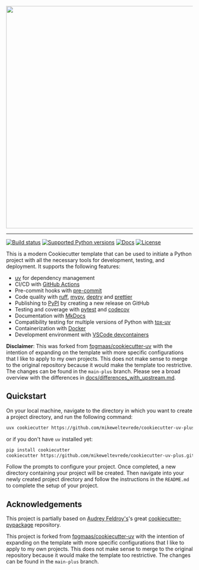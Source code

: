 <p align="center">
  <img width="600" src="https://raw.githubusercontent.com/mikeweltevrede/cookiecutter-uv-plus/main-plus/docs/static/cookiecutter.svg">
</p style = "margin-bottom: 2rem;">

---

[![Build status](https://img.shields.io/github/actions/workflow/status/mikeweltevrede/cookiecutter-uv-plus/main.yml?branch=main-plus)](https://github.com/mikeweltevrede/cookiecutter-uv-plus/actions/workflows/main.yml?query=branch%main-plus)
[![Supported Python versions](https://img.shields.io/pypi/pyversions/cookiecutter-uv-plus)](https://pypi.org/project/cookiecutter-uv-plus/)
[![Docs](https://img.shields.io/badge/docs-gh--pages-blue)](https://mikeweltevrede.github.io/cookiecutter-uv-plus/)
[![License](https://img.shields.io/github/license/mikeweltevrede/cookiecutter-uv-plus)](https://img.shields.io/github/license/mikeweltevrede/cookiecutter-uv-plus)

This is a modern Cookiecutter template that can be used to initiate a Python project with all the necessary tools for development, testing, and deployment. It supports the following features:

- [uv](https://docs.astral.sh/uv/) for dependency management
- CI/CD with [GitHub Actions](https://github.com/features/actions)
- Pre-commit hooks with [pre-commit](https://pre-commit.com/)
- Code quality with [ruff](https://github.com/charliermarsh/ruff), [mypy](https://mypy.readthedocs.io/en/stable/), [deptry](https://github.com/fpgmaas/deptry/) and [prettier](https://prettier.io/)
- Publishing to [PyPI](https://pypi.org) by creating a new release on GitHub
- Testing and coverage with [pytest](https://docs.pytest.org/en/7.1.x/) and [codecov](https://about.codecov.io/)
- Documentation with [MkDocs](https://www.mkdocs.org/)
- Compatibility testing for multiple versions of Python with [tox-uv](https://github.com/tox-dev/tox-uv)
- Containerization with [Docker](https://www.docker.com/)
- Development environment with [VSCode devcontainers](https://code.visualstudio.com/docs/devcontainers/containers)

**Disclaimer**: This was forked from [fpgmaas/cookiecutter-uv](https://github.com/fpgmaas/cookiecutter-uv) with the intention of expanding on the template with more specific configurations that I like to apply to my own projects. This does not make sense to merge to the original repository because it would make the template too restrictive. The changes can be found in the `main-plus` branch. Please see a broad overview with the differences in [docs/differences_with_upstream.md](docs/differences_with_upstream.md).

[//]: # "---"
[//]: #
[//]: # '<p align="center">'
[//]: # '  <a href="https://mikeweltevrede.github.io/cookiecutter-uv-plus/">Documentation</a> - <a href="https://github.com/mikeweltevrede/cookiecutter-uv-plus-example">Example</a>'
[//]: # "</p>"
[//]: #
[//]: # "---"

## Quickstart

On your local machine, navigate to the directory in which you want to
create a project directory, and run the following command:

```bash
uvx cookiecutter https://github.com/mikeweltevrede/cookiecutter-uv-plus.git
```

or if you don't have `uv` installed yet:

```bash
pip install cookiecutter
cookiecutter https://github.com/mikeweltevrede/cookiecutter-uv-plus.git
```

Follow the prompts to configure your project. Once completed, a new directory containing your project will be created. Then navigate into your newly created project directory and follow the instructions in the `README.md` to complete the setup of your project.

## Acknowledgements

This project is partially based on [Audrey Feldroy\'s](https://github.com/audreyfeldroy)\'s great [cookiecutter-pypackage](https://github.com/audreyfeldroy/cookiecutter-pypackage) repository.

This project is forked from [fpgmaas/cookiecutter-uv](https://github.com/fpgmaas/cookiecutter-uv) with the intention of expanding on the template with more specific configurations that I like to apply to my own projects. This does not make sense to merge to the original repository because it would make the template too restrictive. The changes can be found in the `main-plus` branch.
